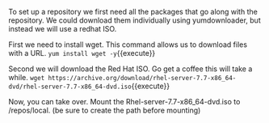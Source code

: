 To set up a repository we first need all the packages that go along with the repository. We could download them individually using yumdownloader, but instead we will use a redhat ISO.

First we need to install wget. This command allows us to download files with a URL. 
`yum install wget -y`{{execute}}

Second we will download the Red Hat ISO. Go get a coffee this will take a while. 
`wget https://archive.org/download/rhel-server-7.7-x86_64-dvd/rhel-server-7.7-x86_64-dvd.iso`{{execute}}


Now, you can take over.
Mount the Rhel-server-7.7-x86_64-dvd.iso to /repos/local. (be sure to create the path before mounting)




